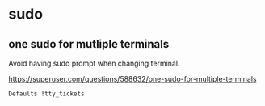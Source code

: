 # sudo

## one sudo for mutliple terminals

Avoid having sudo prompt when changing terminal.

https://superuser.com/questions/588632/one-sudo-for-multiple-terminals

```
Defaults !tty_tickets
```
